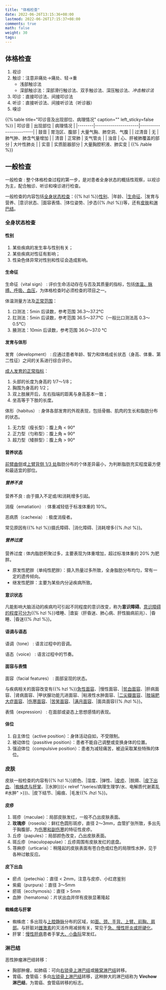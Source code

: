 ```yaml
---
title: "体格检查"
date: 2022-06-26T13:15:36+08:00
lastmod: 2022-06-26T17:15:37+08:00
comments: true
math: false
weight: 30
tags:
---
```


## 体格检查

1. 视诊
2. 触诊：注意非痛处→痛处、轻→重
    - 浅部触诊法
    - 深部触诊法：深部滑行触诊法、双手触诊法、深压触诊法、*冲击触诊法*
3. 叩诊：直接叩诊法、间接叩诊法
4. 听诊：直接听诊法、间接听诊法（听诊器）
5. 嗅诊

{{% table title="叩诊音及出现部位、病理情况" caption="" left_sticky=false %}}
| 叩诊音 | 出现部位             | 病理情况               |
|--------|----------------------|------------------------|
| 鼓音   | 胃泡区、腹部         | 大量气胸、肺空洞、气腹 |
| 过清音 | 无                   | 肺气肿、肺含气量增加   |
| 清音   | 正常肺               | 支气管炎               |
| 浊音   | 心、肝被肺覆盖的部分 | 大叶性肺炎             |
| 实音   | 实质脏器部分         | 大量胸腔积液、肺实变   |
{{% /table %}}

## 一般检查

一般检查
: 整个体格检查过程的第一步，是对患者全身状态的概括性观察，以视诊为主，配合触诊、听诊和嗅诊进行检查。

一般检查的内容包括[全身状态检查](#全身状态检查)：{{% hzl %}}[性别](#性别)、|年龄、|[生命征](#生命征)、|发育与营养、|意识状态、|面容表情、|体位姿势、|步态{{% /hzl %}}等，还有[皮肤](#皮肤)和[淋巴结](#淋巴结)。

### 全身状态检查

#### 性别

1. 某些疾病的发生率与性别有关；
2. 某些疾病对性征有影响；
3. 性染色体异常对性别和性征会造成影响。

#### 生命征

生命征（vital sign）
: 评价生命活动存在与否及其质量的指标，包括<ins>体温、脉搏、呼吸、血压</ins>，为体格检查时必须检查的项目之一。

体温测量方法及<ins>正常范围</ins>：

1. 口测法：5min 后读数，参考范围 36.3～37.2℃
2. 肛测法：5min 后读数，参考范围 36.5～37.7℃（一般比口测法高 0.3～0.5℃）
3. 腋测法：10min 后读数，参考范围 36.0～37.0 ℃

#### 发育与体形

发育（development）
: 应通过患者年龄、智力和体格成长状态（身高、体重、第二性征）之间的关系进行综合评价。

<ins>成人发育的正常指标</ins>：

1. 头部的长度为身高的 1/7～1/8；
2. 胸围为身高的 1/2；
3. 双上肢展开后，左右指端的距离与身高基本一致；
4. 坐高等于下肢的长度。

体形（habitus）
: 身体各部发育的外观表现，包括骨骼、肌肉的生长和脂肪分布的状态。

1. 无力型（瘦长型）：腹上角 \< 90°
2. 正力型（匀称型）：腹上角 ≈ 90°
3. 超力型（矮胖型）：腹上角 \> 90°

#### 营养状态

<ins>前臂曲侧</ins>或<ins>上臂背侧 1/3 处</ins>脂肪分布的个体差异最小，为判断脂肪充实程度最方便和最适宜的部位。

##### 营养不良

营养不良
: 由于摄入不足或/和消耗增多引起。

消瘦（ematiation）
: 体重减轻低于标准体重的 10%。

恶病质（cachexia）
: 极度消瘦者。

常见原因有{{% hzl %}}摄氏障碍、|消化障碍、|消耗增多{{% /hzl %}}。

##### 营养过度

营养过度
: 体内脂肪积聚过多，主要表现为体重增加，超过标准体重的 20% 为肥胖。

- 原发性肥胖（单纯性肥胖）：摄入热量过多所致，全身脂肪分布均匀，常有一定的遗传倾向。
- 继发性肥胖：主要为某些内分泌疾病所致。

#### 意识状态

凡能影响大脑活动的疾病均可引起不同程度的意识改变，称为**意识障碍**。<ins>意识障碍的程度可分为</ins>{{% hzl %}}嗜睡、|谵妄（肝昏迷、肺心病、肝性脑病前兆）、|昏睡、|昏迷{{% /hzl %}}。

#### 语调与语态

语调（tone）
: 语言过程中的音调。

语态（voice）
: 语言过程中的节奏。

#### 面容与表情

面容（facial features）
: 面部呈现的状态。

与疾病相关的面容改变有{{% hzl %}}<ins>急性面容</ins>、|慢性面容、|<ins>贫血面容</ins>、|肝病面容、|肾病面容、|甲状腺功能亢进面容、|粘液性水肿面容、|<ins>二尖瓣面容</ins>、|<ins>肢端肥大症面容</ins>、|<ins>伤寒面容</ins>、|<ins>苦笑面容</ins>、|<ins>满月面容</ins>、|面具面容{{% /hzl %}}。

表情（expression）
: 在面部或姿态上思想感情的表现。

#### 体位

1. 自主体位（active position）：身体活动自如，不受限制。
2. 被动体位（passitive position）：患者不能自己调整或变换身体的位置。
3. 强迫体位（compulsive position）：患者为减轻痛苦，被迫采取某些特殊的体位。

### 皮肤

皮肤一般检查的内容有{{% hzl %}}颜色、|湿度、|弹性、|[皮疹](#皮疹)、|脱屑、|<ins>皮下出血</ins>、|[蜘蛛痣与肝掌](#蜘蛛痣与肝掌)、|[水肿]({{< relref "/series/病理生理学/水、电解质代谢紊乱#水肿" >}})、|皮下结节、|瘢痕、|毛发{{% /hzl %}}。

#### 皮疹

1. 斑疹（maculae）：局部皮肤发红，一般不凸出皮肤表面。
2. **玫瑰疹**（roseola）：鲜红色圆形斑疹，直径 2～3mm，血管扩张所致，多出先于胸腹部，为<ins>伤寒和副伤寒</ins>的特征性皮疹。
3. 丘疹（papules）：局部颜色改变，凸出皮肤表面。
4. 斑丘疹（maculopapulae）：丘疹周围有皮肤发红的底盘。
5. 荨麻疹（urticaria）：稍隆起的皮肤表面有苍白色或红色的局限性水肿，见于各种过敏反应。

#### 皮下出血

- 瘀点（petechia）：直径 \< 2mm，注意与皮疹、小红痣鉴别
- 紫癜（purpura）：直径 3～5mm
- 瘀斑（ecchymosis）：直径 \> 5mm
- 血肿（hematoma）：片状出血并伴有皮肤显著隆起

#### 蜘蛛痣与肝掌

- 蜘蛛痣：多出现与<ins>上腔静脉</ins>分布的区域，如<ins>面、颈、手背、上臂、前胸、肩部</ins>。与肝脏对<ins>雌激素</ins>的灭活作用减弱有关，常见于<ins>急、慢性肝炎或肝硬化</ins>。
- 肝掌：<ins>慢性肝病</ins>患者手掌<ins>大、小鱼际</ins>常发红。

### 淋巴结

恶性肿瘤淋巴结转移：

- 胸部肿瘤，如肺癌：可向<ins>右锁骨上淋巴结</ins>或<ins>腋窝淋巴结</ins>转移。
- 胃癌、食管癌：多向<ins>左锁骨上淋巴结</ins>转移，这种肿大的淋巴结称为 **Virchow 淋巴结**，为胃癌、食管癌转移的标志。
